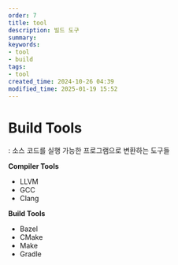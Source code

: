 ```yaml
---
order: 7
title: tool
description: 빌드 도구
summary:
keywords:
- tool
- build
tags:
- tool
created_time: 2024-10-26 04:39
modified_time: 2025-01-19 15:52
---
```


# Build Tools
: 소스 코드를 실행 가능한 프로그램으로 변환하는 도구들  

**Compiler Tools**
- LLVM
- GCC
- Clang

**Build Tools**
- Bazel
- CMake
- Make 
- Gradle